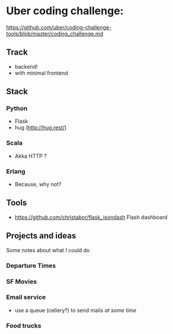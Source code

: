 # Uber coding challenge:

https://github.com/uber/coding-challenge-tools/blob/master/coding_challenge.md

## Track

- backend!
- with minimal frontend

## Stack

### Python

- Flask
- hug (http://hug.rest/)

### Scala

- Akka HTTP ?

### Erlang

- Because, why not?

## Tools

- https://github.com/christabor/flask_jsondash
  Flash dashboard


## Projects and ideas

Some notes about what I could do

### Departure Times
### SF Movies

### Email service

- use a queue (cellery?) to send mails _at some time_

### Food trucks

